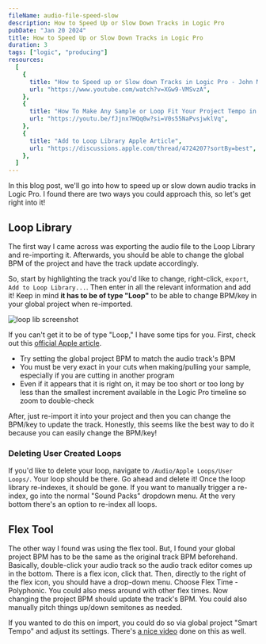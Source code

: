 ```yaml
---
fileName: audio-file-speed-slow
description: How to Speed Up or Slow Down Tracks in Logic Pro
pubDate: "Jan 20 2024"
title: How to Speed Up or Slow Down Tracks in Logic Pro
duration: 3
tags: ["logic", "producing"]
resources:
  [
    {
      title: "How to Speed up or Slow down Tracks in Logic Pro - John Mike",
      url: "https://www.youtube.com/watch?v=XGw9-VMSvzA",
    },
    {
      title: "How To Make Any Sample or Loop Fit Your Project Tempo in Logic X - Echo Sound Works",
      url: "https://youtu.be/fJjnx7HQq0w?si=V0s55NaPvsjwklVq",
    },
    {
      title: "Add to Loop Library Apple Article",
      url: "https://discussions.apple.com/thread/4724207?sortBy=best",
    },
  ]
---
```


In this blog post, we'll go into how to speed up or slow down audio tracks in Logic Pro. I found there are two ways you could approach this, so let's get right into it!

## Loop Library

The first way I came across was exporting the audio file to the Loop Library and re-importing it. Afterwards, you should be able to change the global BPM of the project and have the track update accordingly.

So, start by highlighting the track you'd like to change, right-click, `export`, `Add to Loop Library...`. Then enter in all the relevant information and add it! Keep in mind **it has to be of type "Loop"** to be able to change BPM/key in your global project when re-imported.

![loop lib screenshot](/blog/audio-file-speed-slow/loop-lib.png)

If you can't get it to be of type "Loop," I have some tips for you. First, check out this [official Apple article](https://discussions.apple.com/thread/4724207?sortBy=best).

- Try setting the global project BPM to match the audio track's BPM
- You must be very exact in your cuts when making/pulling your sample, especially if you are cutting in another program
- Even if it appears that it is right on, it may be too short or too long by less than the smallest increment available in the Logic Pro timeline so zoom to double-check

After, just re-import it into your project and then you can change the BPM/key to update the track. Honestly, this seems like the best way to do it because you can easily change the BPM/key!

### Deleting User Created Loops

If you'd like to delete your loop, navigate to `/Audio/Apple Loops/User Loops/`. Your loop should be there. Go ahead and delete it! Once the loop library re-indexes, it should be gone. If you want to manually trigger a re-index, go into the normal "Sound Packs" dropdown menu. At the very bottom there's an option to re-index all loops.

## Flex Tool

The other way I found was using the flex tool. But, I found your global project BPM has to be the same as the original track BPM beforehand. Basically, double-click your audio track so the audio track editor comes up in the bottom. There is a flex icon, click that. Then, directly to the right of the flex icon, you should have a drop-down menu. Choose Flex Time - Polyphonic. You could also mess around with other flex times. Now changing the project BPM should update the track's BPM. You could also manually pitch things up/down semitones as needed.

If you wanted to do this on import, you could do so via global project "Smart Tempo" and adjust its settings. There's [a nice video](https://youtu.be/fJjnx7HQq0w?si=UhTVZ7bSTWAQfqJm) done on this as well.
